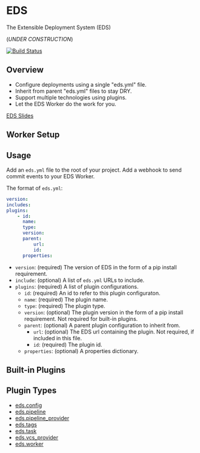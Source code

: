# EDS

The Extensible Deployment System (EDS)

(*UNDER CONSTRUCTION*)

[![Build Status](https://travis-ci.com/manheim/eds.svg?branch=main)](https://travis-ci.com/manheim/eds)

## Overview

* Configure deployments using a single "eds.yml" file.
* Inherit from parent "eds.yml" files to stay DRY.
* Support multiple technologies using plugins.
* Let the EDS Worker do the work for you.

[EDS Slides](./docs/eds_slides.pdf)

## Worker Setup

## Usage

Add an `eds.yml` file to the root of your project. Add a webhook to send commit
events to your EDS Worker.

The format of `eds.yml`:

```yaml
version:
includes:
plugins:
    - id:
      name:
      type:
      version:
      parent:
          url:
          id:
      properties:
```

* `version`: (required) The version of EDS in the form of a pip install
  requirement.
* `include`: (optional) A list of `eds.yml` URLs to include.
* `plugins`: (required) A list of plugin configurations.
    * `id`: (required) An id to refer to this plugin configuraton.
    * `name`: (required) The plugin name.
    * `type`: (required) The plugin type.
    * `version`: (optional) The plugin version in the form of a pip install
      requirement. Not required for built-in plugins.
    * `parent`: (optional) A parent plugin configuration to inherit from.
        * `url`: (optional) The EDS url containing the plugin.  Not required, if
          included in this file.
        * `id`: (required) The plugin id.
    * `properties`: (optional) A properties dictionary.


## Built-in Plugins


## Plugin Types

* [eds.config](./eds/interfaces/config.py)
* [eds.pipeline](./eds/interfaces/pipeline.py)
* [eds.pipeline_provider](./eds/interfaces/pipeline_provider.py)
* [eds.tags](./eds/interfaces/tags.py)
* [eds.task](./eds/interfaces/task.py)
* [eds.vcs_provider](./eds/interfaces/vcs_provider.py)
* [eds.worker](./eds/interfaces/worker.py)

